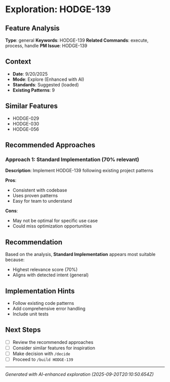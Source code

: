 # Exploration: HODGE-139

## Feature Analysis
**Type**: general
**Keywords**: HODGE-139
**Related Commands**: execute, process, handle
**PM Issue**: HODGE-139

## Context
- **Date**: 9/20/2025
- **Mode**: Explore (Enhanced with AI)
- **Standards**: Suggested (loaded)
- **Existing Patterns**: 9


## Similar Features
- HODGE-029
- HODGE-030
- HODGE-056




## Recommended Approaches


### Approach 1: Standard Implementation (70% relevant)
**Description**: Implement HODGE-139 following existing project patterns

**Pros**:
- Consistent with codebase
- Uses proven patterns
- Easy for team to understand

**Cons**:
- May not be optimal for specific use case
- Could miss optimization opportunities


## Recommendation
Based on the analysis, **Standard Implementation** appears most suitable because:
- Highest relevance score (70%)
- Aligns with detected intent (general)


## Implementation Hints
- Follow existing code patterns
- Add comprehensive error handling
- Include unit tests

## Next Steps
- [ ] Review the recommended approaches
- [ ] Consider similar features for inspiration
- [ ] Make decision with `/decide`
- [ ] Proceed to `/build HODGE-139`

---
*Generated with AI-enhanced exploration (2025-09-20T20:10:50.654Z)*
